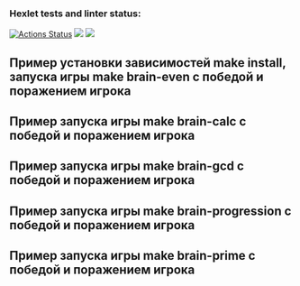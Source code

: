 ### Hexlet tests and linter status:
[![Actions Status](https://github.com/Mikhail325/php-project-45/workflows/hexlet-check/badge.svg)](https://github.com/Mikhail325/php-project-45/actions)
<a href="https://codeclimate.com/github/Mikhail325/php-project-45/maintainability"><img src="https://api.codeclimate.com/v1/badges/de20e2d18547dd216550/maintainability" /></a>
<a href="https://codeclimate.com/github/Mikhail325/php-project-45/test_coverage"><img src="https://api.codeclimate.com/v1/badges/de20e2d18547dd216550/test_coverage" /></a>

## Пример установки зависимостей make install, запуска игры make brain-even с победой и поражением игрока
<script async id="asciicast-JYMovo1BJIXMEl7r6n29QTmgj" src="https://asciinema.org/a/JYMovo1BJIXMEl7r6n29QTmgj.js"></script>

## Пример запуска игры make brain-calc с победой и поражением игрока
<script async id="asciicast-HCXK59l8vtcC7yb9EeMDZtB6D" src="https://asciinema.org/a/HCXK59l8vtcC7yb9EeMDZtB6D.js"></script>

## Пример запуска игры make brain-gcd с победой и поражением игрока
<script async id="asciicast-SLPMwKHWx6TKRLWYSwzPga9Qg" src="https://asciinema.org/a/SLPMwKHWx6TKRLWYSwzPga9Qg.js"></script>

## Пример запуска игры make brain-progression с победой и поражением игрока
<script async id="asciicast-dHVHiMf4ogxJodtpyxgfc5XwG" src="https://asciinema.org/a/dHVHiMf4ogxJodtpyxgfc5XwG.js"></script>

## Пример запуска игры make brain-prime с победой и поражением игрока
<script async id="asciicast-cx3XWNGBb96wNrv6gNv4uOMiB" src="https://asciinema.org/a/cx3XWNGBb96wNrv6gNv4uOMiB.js"></script>